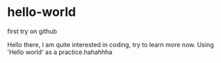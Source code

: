 # hello-world
first try on github

Hello there, I am quite interested in coding, try to learn more now.
Using 'Hello world' as a practice.hahahhha
